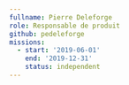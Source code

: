 ```yaml
---
fullname: Pierre Deleforge
role: Responsable de produit
github: pedeleforge
missions:
  - start: '2019-06-01'
    end: '2019-12-31'
    status: independent
---
```


